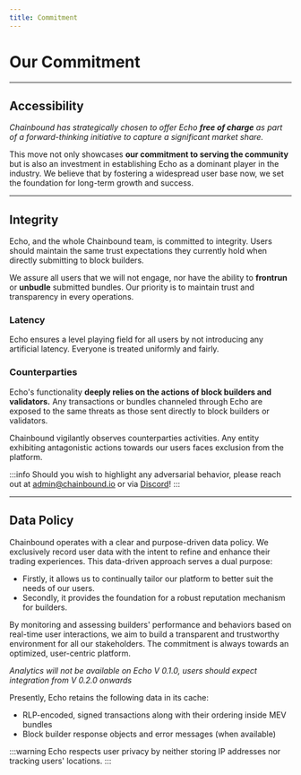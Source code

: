 ```yaml
---
title: Commitment
---
```


# Our Commitment
-------
## Accessibility

_Chainbound has strategically chosen to offer Echo **free of charge** as part of a forward-thinking initiative to capture a significant market share._  


This move not only showcases **our commitment to serving the community** but is also an investment in establishing Echo as a dominant player in the industry. 
We believe that by fostering a widespread user base now, we set the foundation for long-term growth and success.

-----------------------
## Integrity
Echo, and the whole Chainbound team, is committed to integrity.
Users should maintain the same trust expectations they currently hold when directly submitting to block builders.  

We assure all users that we will not engage, nor have the ability to **frontrun** or **unbudle** submitted bundles. 
Our priority is to maintain trust and transparency in every operations.

### Latency

Echo ensures a level playing field for all users by not introducing any artificial latency. Everyone is treated uniformly and fairly.

### Counterparties
Echo's functionality **deeply relies on the actions of block builders and validators.** 
Any transactions or bundles channeled through Echo are exposed to the same threats as those sent directly to block builders or validators.

Chainbound vigilantly observes counterparties activities. Any entity exhibiting antagonistic actions towards our users faces exclusion from the platform.

:::info
Should you wish to highlight any adversarial behavior, please reach out at  admin@chainbound.io or via [Discord](https://discord.gg/d4e7BnBR)!
:::

----------
## Data Policy
Chainbound operates with a clear and purpose-driven data policy. We exclusively record user data with the intent to refine and enhance their trading experiences. 
This data-driven approach serves a dual purpose:
- Firstly, it allows us to continually tailor our platform to better suit the needs of our users. 
- Secondly, it provides the foundation for a robust reputation mechanism for builders. 

By monitoring and assessing builders' performance and behaviors based on real-time user interactions, 
we aim to build a transparent and trustworthy environment for all our stakeholders. The commitment is always towards an optimized, user-centric platform.  

_Analytics will not be available on Echo V 0.1.0, users should expect integration from V 0.2.0 onwards_

Presently, Echo retains the following data in its cache:

- RLP-encoded, signed transactions along with their ordering inside MEV bundles
- Block builder response objects and error messages (when available)


:::warning
Echo respects user privacy by neither storing IP addresses nor tracking users' locations.
:::
